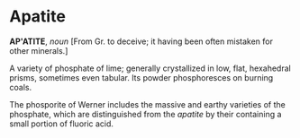 # Apatite

**AP'ATITE**, _noun_ \[From Gr. to deceive; it having been often mistaken for other minerals.\]

A variety of phosphate of lime; generally crystallized in low, flat, hexahedral prisms, sometimes even tabular. Its powder phosphoresces on burning coals.

The phosporite of Werner includes the massive and earthy varieties of the phosphate, which are distinguished from the _apatite_ by their containing a small portion of fluoric acid.